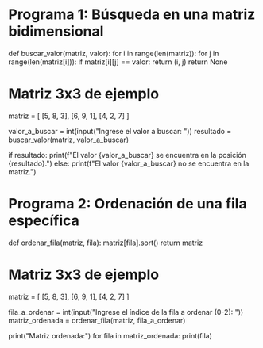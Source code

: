 # Programa 1: Búsqueda en una matriz bidimensional

def buscar_valor(matriz, valor):
    for i in range(len(matriz)):
        for j in range(len(matriz[i])):
            if matriz[i][j] == valor:
                return (i, j)
    return None

# Matriz 3x3 de ejemplo
matriz = [
    [5, 8, 3],
    [6, 9, 1],
    [4, 2, 7]
]

valor_a_buscar = int(input("Ingrese el valor a buscar: "))
resultado = buscar_valor(matriz, valor_a_buscar)

if resultado:
    print(f"El valor {valor_a_buscar} se encuentra en la posición {resultado}.")
else:
    print(f"El valor {valor_a_buscar} no se encuentra en la matriz.")

# Programa 2: Ordenación de una fila específica

def ordenar_fila(matriz, fila):
    matriz[fila].sort()
    return matriz

# Matriz 3x3 de ejemplo
matriz = [
    [5, 8, 3],
    [6, 9, 1],
    [4, 2, 7]
]

fila_a_ordenar = int(input("Ingrese el índice de la fila a ordenar (0-2): "))
matriz_ordenada = ordenar_fila(matriz, fila_a_ordenar)

print("Matriz ordenada:")
for fila in matriz_ordenada:
    print(fila)
